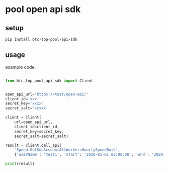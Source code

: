 pool open api sdk
=====================

## setup

```shell script
pip install btc-top-pool-api-sdk
```

## usage

example code:
```python

from btc_top_pool_api_sdk import Client


open_api_url='https://test/open-api/'
client_id='xxx'
secret_key='xxxx'
secret_salt='xxxxx'

client = Client(
    url=open_api_url,
    client_id=client_id,
    secret_key=secret_key,
    secret_salt=secret_salt)

result = client.call_api(
    'Speed.GetSubAccountAllWorkersHourlySpeedBulk',
    {'userName': 'test1', 'start': '2020-01-01 00:00:00', 'end': '2020-01-01 23:00:00'})

print(result)
```
